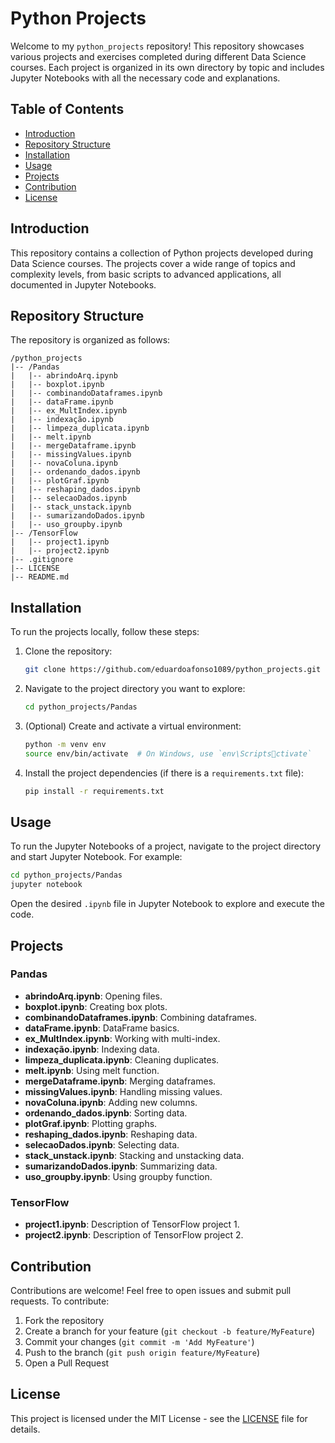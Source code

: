 
# Python Projects

Welcome to my `python_projects` repository! This repository showcases various projects and exercises completed during different Data Science courses. Each project is organized in its own directory by topic and includes Jupyter Notebooks with all the necessary code and explanations.

## Table of Contents

- [Introduction](#introduction)
- [Repository Structure](#repository-structure)
- [Installation](#installation)
- [Usage](#usage)
- [Projects](#projects)
- [Contribution](#contribution)
- [License](#license)

## Introduction

This repository contains a collection of Python projects developed during Data Science courses. The projects cover a wide range of topics and complexity levels, from basic scripts to advanced applications, all documented in Jupyter Notebooks.

## Repository Structure

The repository is organized as follows:

```
/python_projects
|-- /Pandas
|   |-- abrindoArq.ipynb
|   |-- boxplot.ipynb
|   |-- combinandoDataframes.ipynb
|   |-- dataFrame.ipynb
|   |-- ex_MultIndex.ipynb
|   |-- indexação.ipynb
|   |-- limpeza_duplicata.ipynb
|   |-- melt.ipynb
|   |-- mergeDataframe.ipynb
|   |-- missingValues.ipynb
|   |-- novaColuna.ipynb
|   |-- ordenando_dados.ipynb
|   |-- plotGraf.ipynb
|   |-- reshaping_dados.ipynb
|   |-- selecaoDados.ipynb
|   |-- stack_unstack.ipynb
|   |-- sumarizandoDados.ipynb
|   |-- uso_groupby.ipynb
|-- /TensorFlow
|   |-- project1.ipynb
|   |-- project2.ipynb
|-- .gitignore
|-- LICENSE
|-- README.md
```

## Installation

To run the projects locally, follow these steps:

1. Clone the repository:

   ```sh
   git clone https://github.com/eduardoafonso1089/python_projects.git
   ```

2. Navigate to the project directory you want to explore:

   ```sh
   cd python_projects/Pandas
   ```

3. (Optional) Create and activate a virtual environment:

   ```sh
   python -m venv env
   source env/bin/activate  # On Windows, use `env\Scriptsctivate`
   ```

4. Install the project dependencies (if there is a `requirements.txt` file):

   ```sh
   pip install -r requirements.txt
   ```

## Usage

To run the Jupyter Notebooks of a project, navigate to the project directory and start Jupyter Notebook. For example:

```sh
cd python_projects/Pandas
jupyter notebook
```

Open the desired `.ipynb` file in Jupyter Notebook to explore and execute the code.

## Projects

### Pandas
- **abrindoArq.ipynb**: Opening files.
- **boxplot.ipynb**: Creating box plots.
- **combinandoDataframes.ipynb**: Combining dataframes.
- **dataFrame.ipynb**: DataFrame basics.
- **ex_MultIndex.ipynb**: Working with multi-index.
- **indexação.ipynb**: Indexing data.
- **limpeza_duplicata.ipynb**: Cleaning duplicates.
- **melt.ipynb**: Using melt function.
- **mergeDataframe.ipynb**: Merging dataframes.
- **missingValues.ipynb**: Handling missing values.
- **novaColuna.ipynb**: Adding new columns.
- **ordenando_dados.ipynb**: Sorting data.
- **plotGraf.ipynb**: Plotting graphs.
- **reshaping_dados.ipynb**: Reshaping data.
- **selecaoDados.ipynb**: Selecting data.
- **stack_unstack.ipynb**: Stacking and unstacking data.
- **sumarizandoDados.ipynb**: Summarizing data.
- **uso_groupby.ipynb**: Using groupby function.

### TensorFlow
- **project1.ipynb**: Description of TensorFlow project 1.
- **project2.ipynb**: Description of TensorFlow project 2.

## Contribution

Contributions are welcome! Feel free to open issues and submit pull requests. To contribute:

1. Fork the repository
2. Create a branch for your feature (`git checkout -b feature/MyFeature`)
3. Commit your changes (`git commit -m 'Add MyFeature'`)
4. Push to the branch (`git push origin feature/MyFeature`)
5. Open a Pull Request

## License

This project is licensed under the MIT License - see the [LICENSE](LICENSE) file for details.
